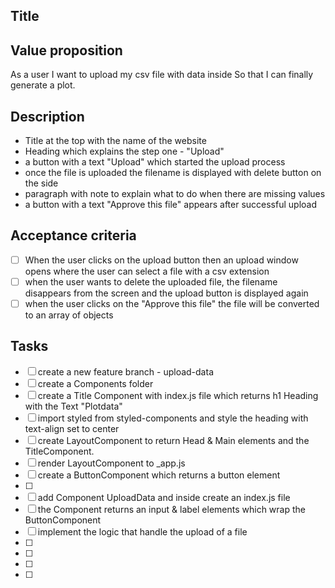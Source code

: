 ## Title

## Value proposition

As a user
I want to upload my csv file with data inside
So that I can finally generate a plot.

## Description

- Title at the top with the name of the website
- Heading which explains the step one - "Upload"
- a button with a text "Upload" which started the upload process
- once the file is uploaded the filename is displayed with delete button on the side
- paragraph with note to explain what to do when there are missing values
- a button with a text "Approve this file" appears after successful upload

## Acceptance criteria

- [ ] When the user clicks on the upload button then an upload window opens where the user can select a file with a csv extension
- [ ] when the user wants to delete the uploaded file, the filename disappears from the screen and the upload button is displayed again
- [ ] when the user clicks on the "Approve this file" the file will be converted to an array of objects

## Tasks

- [ ] create a new feature branch - upload-data
- [ ] create a Components folder
- [ ] create a Title Component with index.js file which returns h1 Heading with the Text "Plotdata"
- [ ] import styled from styled-components and style the heading with text-align set to center
- [ ] create LayoutComponent to return Head & Main elements and the TitleComponent.
- [ ] render LayoutComponent to \_app.js
- [ ] create a ButtonComponent which returns a button element
- [ ]
- [ ] add Component UploadData and inside create an index.js file
- [ ] the Component returns an input & label elements which wrap the ButtonComponent
- [ ] implement the logic that handle the upload of a file
- [ ]
- [ ]
- [ ]
- [ ]
